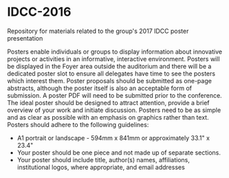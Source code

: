 # IDCC-2016

Repository for materials related to the group's 2017 IDCC poster presentation

Posters enable individuals or groups to display information about innovative projects or activities in an informative, interactive environment. Posters will be displayed in the Foyer area outside the auditorium and there will be a dedicated poster slot to ensure all delegates have time to see the posters which interest them. Poster proposals should be submitted as one-page abstracts, although the poster itself is also an acceptable form of submission.  A poster PDF will need to be submitted prior to the conference.
The ideal poster should be designed to attract attention, provide a brief overview of your work and initiate discussion. Posters need to be as simple and as clear as possible with an emphasis on graphics rather than text. Posters should adhere to the following guidelines:

* A1 portrait or landscape - 594mm x 841mm or approximately 33.1" x 23.4"
* Your poster should be one piece and not made up of separate sections.
* Your poster should include title, author(s) names, affiliations, institutional logos, where appropriate, and email addresses

